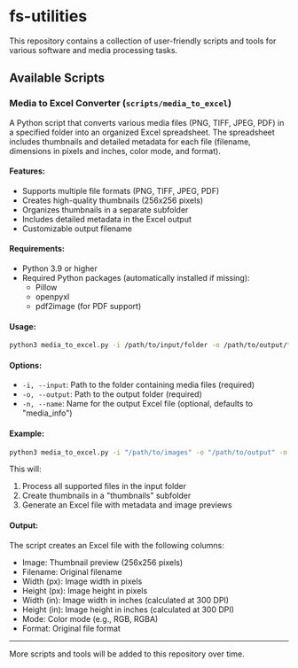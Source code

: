# fs-utilities

This repository contains a collection of user-friendly scripts and tools for various software and media processing tasks.

## Available Scripts

### Media to Excel Converter (`scripts/media_to_excel`)

A Python script that converts various media files (PNG, TIFF, JPEG, PDF) in a specified folder into an organized Excel spreadsheet. The spreadsheet includes thumbnails and detailed metadata for each file (filename, dimensions in pixels and inches, color mode, and format).

#### Features:
- Supports multiple file formats (PNG, TIFF, JPEG, PDF)
- Creates high-quality thumbnails (256x256 pixels)
- Organizes thumbnails in a separate subfolder
- Includes detailed metadata in the Excel output
- Customizable output filename

#### Requirements:
- Python 3.9 or higher
- Required Python packages (automatically installed if missing):
  - Pillow
  - openpyxl
  - pdf2image (for PDF support)

#### Usage:
```bash
python3 media_to_excel.py -i /path/to/input/folder -o /path/to/output/folder [-n output_name]
```

#### Options:
- `-i, --input`: Path to the folder containing media files (required)
- `-o, --output`: Path to the output folder (required)
- `-n, --name`: Name for the output Excel file (optional, defaults to "media_info")

#### Example:
```bash
python3 media_to_excel.py -i "/path/to/images" -o "/path/to/output" -n "my_media_info"
```

This will:
1. Process all supported files in the input folder
2. Create thumbnails in a "thumbnails" subfolder
3. Generate an Excel file with metadata and image previews

#### Output:
The script creates an Excel file with the following columns:
- Image: Thumbnail preview (256x256 pixels)
- Filename: Original filename
- Width (px): Image width in pixels
- Height (px): Image height in pixels
- Width (in): Image width in inches (calculated at 300 DPI)
- Height (in): Image height in inches (calculated at 300 DPI)
- Mode: Color mode (e.g., RGB, RGBA)
- Format: Original file format

---

More scripts and tools will be added to this repository over time.
